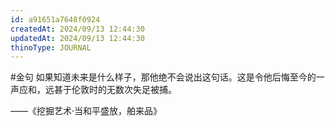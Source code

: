 ```yaml
---
id: a91651a7648f0924
createdAt: 2024/09/13 12:44:30
updatedAt: 2024/09/13 12:44:30
thinoType: JOURNAL
---
```

#金句 如果知道未来是什么样子，那他绝不会说出这句话。这是令他后悔至今的一声应和，远甚于伦敦时的无数次失足被捕。

——《挖掘艺术·当和平盛放，舶来品》